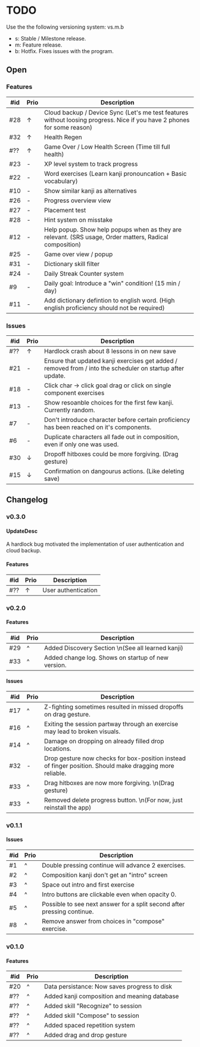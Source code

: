 # TODO

Use the the following versioning system: vs.m.b

- s: Stable / Milestone release.
- m: Feature release.
- b: Hotfix. Fixes issues with the program.

## Open

### Features

| #id | Prio | Description                                                                                                             |
| --- | ---- | ----------------------------------------------------------------------------------------------------------------------- |
| #28 | ↑    | Cloud backup / Device Sync (Let's me test features without loosing progress. Nice if you have 2 phones for some reason) |
| #32 | ↑    | Health Regen                                                                                                            |
| #?? | ↑    | Game Over / Low Health Screen (Time till full health)                                                                   |
| #23 | -    | XP level system to track progress                                                                                       |
| #22 | -    | Word exercises (Learn kanji pronouncation + Basic vocabulary)                                                           |
| #10 | -    | Show similar kanji as alternatives                                                                                      |
| #26 | -    | Progress overview view                                                                                                  |
| #27 | -    | Placement test                                                                                                          |
| #28 | -    | Hint system on misstake                                                                                                 |
| #12 | -    | Help popup. Show help popups when as they are relevant. (SRS usage, Order matters, Radical  composition)                |
| #25 | -    | Game over view / popup                                                                                                  |
| #31 | -    | Dictionary skill filter                                                                                                 |
| #24 | -    | Daily Streak Counter system                                                                                             |
| #9  | -    | Daily goal: Introduce a "win" condition! (15 min / day)                                                                 |
| #11 | -    | Add dictionary defintion to english word. (High english proficiency should not be required)                             |

### Issues

| #id | Prio | Description                                                                                                |
| --- | ---- | ---------------------------------------------------------------------------------------------------------- |
| #?? | ↑    | Hardlock crash about 8 lessons in on new save                                                              |
| #21 | -    | Ensure that updated kanji exercises get added / removed from / into the scheduler on startup after update. |
| #18 | -    | Click char -> click goal drag or click on single component exercises                                       |
| #13 | -    | Show resoanble choices for the first few kanji. Currently random.                                          |
| #7  | -    | Don't introduce character before certain proficiency has been reached on it's components.                  |
| #6  | -    | Duplicate characters all fade out in composition, even if only one was used.                               |
| #30 | ↓    | Dropoff hitboxes could be more forgiving. (Drag gesture)                                                   |
| #15 | ↓    | Confirmation on dangourus actions. (Like deleting save)                                                    |

## Changelog

### v0.3.0

#### UpdateDesc

A hardlock bug motivated the implementation of user authentication 
and cloud backup.

#### Features

| #id | Prio | Description         |
| --- | ---- | ------------------- |
| #?? | ↑    | User authentication |


### v0.2.0

#### Features

| #id | Prio | Description                                        |
| --- | ---- | -------------------------------------------------- |
| #29 | ^    | Added Discovery Section \n(See all learned kanji)  |
| #33 | ^    | Added change log. Shows on startup of new version. |

#### Issues

| #id | Prio | Description                                                                                              |
| --- | ---- | -------------------------------------------------------------------------------------------------------- |
| #17 | ^    | Z-fighting sometimes resulted in missed dropoffs on drag gesture.                                        |
| #16 | ^    | Exiting the session partway through an exercise may lead to broken visuals.                              |
| #14 | ^    | Damage on dropping on already filled drop locations.                                                     |
| #32 | -    | Drop gesture now checks for box-position instead of finger position. Should make dragging more reliable. |
| #33 | ^    | Drag hitboxes are now more forgiving. \n(Drag gesture)                                                   |
| #33 | ^    | Removed delete progress button. \n(For now, just reinstall the app)                                      |

### v0.1.1

#### Issues

| #id | Prio | Description                                                             |
| --- | ---- | ----------------------------------------------------------------------- |
| #1  | ^    | Double pressing continue will advance 2 exercises.                      |
| #2  | ^    | Composition kanji don't get an "intro" screen                           |
| #3  | ^    | Space out intro and first exercise                                      |
| #4  | ^    | Intro buttons are clickable even when opacity 0.                        |
| #5  | ^    | Possible to see next answer for a split second after pressing continue. |
| #8  | ^    | Remove answer from choices in "compose" exercise.                       |

### v0.1.0

#### Features

| #id | Prio | Description                                  |
| --- | ---- | -------------------------------------------- |
| #20 | ^    | Data persistance: Now saves progress to disk |
| #?? | ^    | Added kanji composition and meaning database |
| #?? | ^    | Added skill "Recognize" to session           |
| #?? | ^    | Added skill "Compose" to session             |
| #?? | ^    | Added spaced repetition system               |
| #?? | ^    | Added drag and drop gesture                  |
